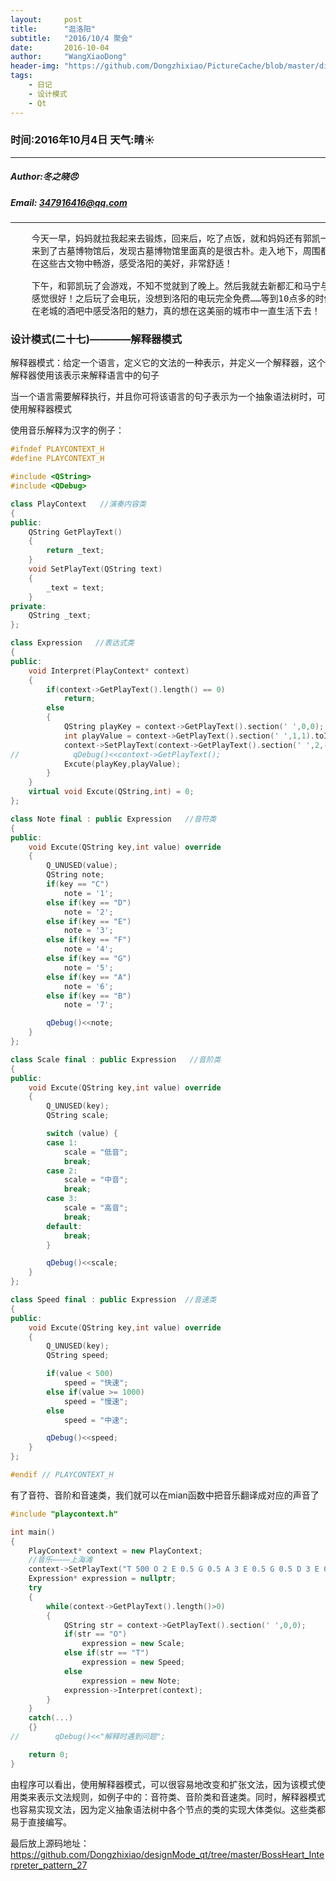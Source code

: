 ```yaml
---
layout:     post
title:      "逛洛阳"
subtitle:   "2016/10/4 聚会"
date:       2016-10-04
author:     "WangXiaoDong"
header-img: "https://github.com/Dongzhixiao/PictureCache/blob/master/diaryPic/20161004.jpg?raw=true"
tags:
    - 日记
    - 设计模式
    - Qt
---
```


### 时间:2016年10月4日 天气:晴:sunny:
-----
#####   Author:冬之晓:angry:
#####   Email: 347916416@qq.com
----------

<pre>
    今天一早，妈妈就拉我起来去锻炼，回来后，吃了点饭，就和妈妈还有郭凯一起去古墓博物馆。我们首先来到汽车站，然后坐上83路公交车。
    来到了古墓博物馆后，发现古墓博物馆里面真的是很古朴。走入地下，周围都是一个又一个坑道，里面陈列着古代洛阳十三朝的各种古物。
    在这些古文物中畅游，感受洛阳的美好，非常舒适！
    
    下午，和郭凯玩了会游戏，不知不觉就到了晚上。然后我就去新都汇和马宁与姬鸿鹏汇合。晚上我们一起吃了个饭，一起聊了聊未来的打算，
    感觉很好！之后玩了会电玩，没想到洛阳的电玩完全免费……等到10点多的时候，我又去了老城北大街，和腾飞晨辰聚会，
    在老城的酒吧中感受洛阳的魅力，真的想在这美丽的城市中一直生活下去！
</pre>

### 设计模式(二十七)————解释器模式

解释器模式：给定一个语言，定义它的文法的一种表示，并定义一个解释器，这个解释器使用该表示来解释语言中的句子

当一个语言需要解释执行，并且你可将该语言的句子表示为一个抽象语法树时，可使用解释器模式

使用音乐解释为汉字的例子：

```C++
#ifndef PLAYCONTEXT_H
#define PLAYCONTEXT_H

#include <QString>
#include <QDebug>

class PlayContext   //演奏内容类
{
public:
    QString GetPlayText()
    {
        return _text;
    }
    void SetPlayText(QString text)
    {
        _text = text;
    }
private:
    QString _text;
};

class Expression   //表达式类
{
public:
    void Interpret(PlayContext* context)
    {
        if(context->GetPlayText().length() == 0)
            return;
        else
        {
            QString playKey = context->GetPlayText().section(' ',0,0);
            int playValue = context->GetPlayText().section(' ',1,1).toInt();
            context->SetPlayText(context->GetPlayText().section(' ',2,-1));
//            qDebug()<<context->GetPlayText();
            Excute(playKey,playValue);
        }
    }
    virtual void Excute(QString,int) = 0;
};

class Note final : public Expression   //音符类
{
public:
    void Excute(QString key,int value) override
    {
        Q_UNUSED(value);
        QString note;
        if(key == "C")
            note = '1';
        else if(key == "D")
            note = '2';
        else if(key == "E")
            note = '3';
        else if(key == "F")
            note = '4';
        else if(key == "G")
            note = '5';
        else if(key == "A")
            note = '6';
        else if(key == "B")
            note = '7';

        qDebug()<<note;
    }
};

class Scale final : public Expression   //音阶类
{
public:
    void Excute(QString key,int value) override
    {
        Q_UNUSED(key);
        QString scale;

        switch (value) {
        case 1:
            scale = "低音";
            break;
        case 2:
            scale = "中音";
            break;
        case 3:
            scale = "高音";
            break;
        default:
            break;
        }

        qDebug()<<scale;
    }
};

class Speed final : public Expression  //音速类
{
public:
    void Excute(QString key,int value) override
    {
        Q_UNUSED(key);
        QString speed;

        if(value < 500)
            speed = "快速";
        else if(value >= 1000)
            speed = "慢速";
        else
            speed = "中速";

        qDebug()<<speed;
    }
};

#endif // PLAYCONTEXT_H
```

有了音符、音阶和音速类，我们就可以在mian函数中把音乐翻译成对应的声音了

```C++
#include "playcontext.h"

int main()
{
    PlayContext* context = new PlayContext;
    //音乐————上海滩
    context->SetPlayText("T 500 O 2 E 0.5 G 0.5 A 3 E 0.5 G 0.5 D 3 E 0.5 G 0.5 A 0.5 O 3 C 1 O 2 A 0.5 G 1 C 0.5 E 0.5 D 3");
    Expression* expression = nullptr;
    try
    {
        while(context->GetPlayText().length()>0)
        {
            QString str = context->GetPlayText().section(' ',0,0);
            if(str == "O")
                expression = new Scale;
            else if(str == "T")
                expression = new Speed;
            else
                expression = new Note;
            expression->Interpret(context);
        }
    }
    catch(...)
    {}
//        qDebug()<<"解释时遇到问题";

    return 0;
}
```

由程序可以看出，使用解释器模式，可以很容易地改变和扩张文法，因为该模式使用类来表示文法规则，如例子中的：音符类、音阶类和音速类。同时，解释器模式也容易实现文法，因为定义抽象语法树中各个节点的类的实现大体类似。这些类都易于直接编写。

最后放上源码地址：https://github.com/Dongzhixiao/designMode_qt/tree/master/BossHeart_Interpreter_pattern_27
